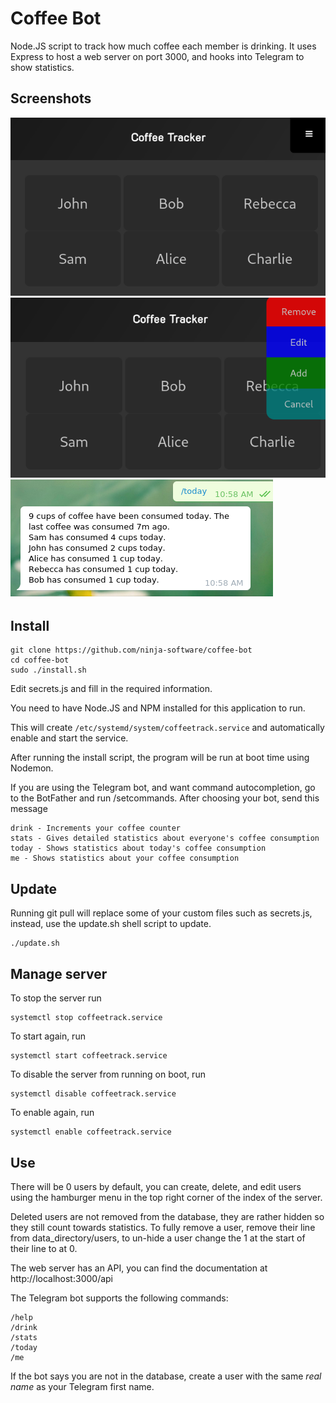 
# Coffee Bot
Node.JS script to track how much coffee each member is drinking.
It uses Express to host a web server on port 3000, and hooks into Telegram to show statistics.

## Screenshots
![Main page](https://raw.githubusercontent.com/ninja-software/coffee-bot/master/screenshots/coffee_bot.png)
![User management](https://raw.githubusercontent.com/ninja-software/coffee-bot/master/screenshots/dropdown.png)
![Telegram bot](https://raw.githubusercontent.com/ninja-software/coffee-bot/master/screenshots/telegram.png)

## Install
```
git clone https://github.com/ninja-software/coffee-bot
cd coffee-bot
sudo ./install.sh
```
Edit secrets.js and fill in the required information.

You need to have Node.JS and NPM installed for this application to run.

This will create ```/etc/systemd/system/coffeetrack.service``` and automatically enable and start the service.

After running the install script, the program will be run at boot time using Nodemon.

If you are using the Telegram bot, and want command autocompletion, go to the BotFather and run /setcommands. After choosing your bot, send this message

```
drink - Increments your coffee counter
stats - Gives detailed statistics about everyone's coffee consumption
today - Shows statistics about today's coffee consumption
me - Shows statistics about your coffee consumption
```

## Update
Running git pull will replace some of your custom files such as secrets.js, instead, use the update.sh shell script to update.
```
./update.sh
```

## Manage server
To stop the server run 
```
systemctl stop coffeetrack.service
```
To start again, run 
```
systemctl start coffeetrack.service
```
To disable the server from running on boot, run 
```
systemctl disable coffeetrack.service
```
To enable again, run 
```
systemctl enable coffeetrack.service
```

## Use
There will be 0 users by default, you can create, delete, and edit users using the hamburger menu in the top right corner of the index of the server.

Deleted users are not removed from the database, they are rather hidden so they still count towards statistics. To fully remove a user, remove their line from data_directory/users, to un-hide a user change the 1 at the start of their line to at 0.

The web server has an API, you can find the documentation at http://localhost:3000/api

The Telegram bot supports the following commands:
```
/help
/drink
/stats
/today
/me
```
If the bot says you are not in the database, create a user with the same *real name* as your Telegram first name.
